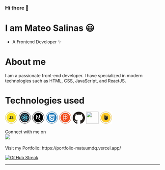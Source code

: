 ### Hi there 👋
# I am Mateo Salinas 😃 
- A Frontend Developer :sparkles:

# About me
 I am a passionate front-end developer. I have specialized in modern technologies such as HTML, CSS, JavaScript, and ReactJS.

# Technologies used

<code><img height="40" width="40" src="https://github.com/Pedro-Murilo/icons-for-readme/blob/main/.github/js-icon.svg" alt="Javascript Icon"></code>
<code><img height="40" width="40" src="https://github.com/Pedro-Murilo/icons-for-readme/blob/main/.github/react-icon.svg" alt="ReactJS Icon" ></code>
<code><img height="40" width="40" src="https://github.com/Pedro-Murilo/icons-for-readme/blob/main/.github/nextjs-icon.svg" alt="NextJS Icon" ></code>
<code><img height="40" width="40" src="https://github.com/Pedro-Murilo/icons-for-readme/blob/main/.github/css-icon.svg" alt="CSS Icon" ></code>
<code><img height="40" width="40" src="https://github.com/Pedro-Murilo/icons-for-readme/blob/main/.github/figma-icon.svg" alt="Figma Icon"></code>
<code><img height="40" width="40" src="https://raw.githubusercontent.com/github/explore/80688e429a7d4ef2fca1e82350fe8e3517d3494d/topics/github-api/github-api.png"></code>
<code><img height="40" width="40" src="https://upload.wikimedia.org/wikipedia/commons/thumb/3/3f/Git_icon.svg/1024px-Git_icon.svg.png"></code>
<code><img height="40" width="40" src="https://github.com/Pedro-Murilo/icons-for-readme/blob/main/.github/firebase-icon.svg" alt="Firebase Icon" ></code>




<p>Connect with me on
<br>	
<a target="_blank" href="https://www.linkedin.com/in/mateosalinas//"><img src="https://img.shields.io/badge/-LinkedIn-0077B5?style=for-the-badge&logo=Linkedin&logoColor=white"></img></a>

<br>
<br>
Visit my Portfolio: https://portfolio-matuumdq.vercel.app/

<br>

[![GitHub Streak](https://streak-stats.demolab.com?user=matuumdq&theme=dark&hide_border=true&border_radius=4&date_format=j%20M%5B%20Y%5D)](https://git.io/streak-stats)
</p>

------
